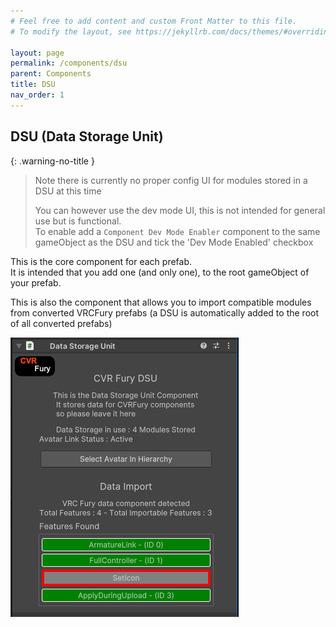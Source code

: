 ```yaml
---
# Feel free to add content and custom Front Matter to this file.
# To modify the layout, see https://jekyllrb.com/docs/themes/#overriding-theme-defaults

layout: page
permalink: /components/dsu
parent: Components
title: DSU
nav_order: 1
---
```


## DSU (Data Storage Unit)

{: .warning-no-title }

> Note there is currently no proper config UI for modules stored in a DSU at this time
>
> You can however use the dev mode UI, this is not intended for general use but is functional.\
> To enable add a `Component Dev Mode Enabler` component to the
> same gameObject as the DSU and tick the 'Dev Mode Enabled' checkbox

This is the core component for each prefab.\
It is intended that you add one (and only one), to the root gameObject of your prefab.

This is also the component that allows you to import compatible modules from converted VRCFury prefabs (a DSU is
automatically added to the root of all converted prefabs)

<div align="left">
  <img src="/assets/images/components/DSU-with-import.PNG" alt="image of a DSU component with its import section active">
</div>
